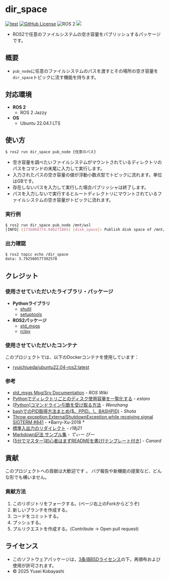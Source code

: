 # dir_space
[![test](https://github.com/KobayashiYusei/dir_space/actions/workflows/test.yml/badge.svg)](https://github.com/KobayashiYusei/dir_space/actions/workflows/test.yml)
[![GitHub License](https://img.shields.io/github/license/KobayashiYusei/numberGuesser)](LICENSE)
![ROS 2](https://img.shields.io/badge/ROS%202-Jazzy-green)
<img src="https://img.shields.io/badge/ -Python-F9DC3E.svg?logo=python">
- ROS2で任意のファイルシステムの空き容量をパブリッシュするパッケージです。

## 概要
- `pub_node`に任意のファイルシステムのパスを渡すとその場所の空き容量を`dir_space`トピックに流す機能を持ちます。

## 対応環境
- **ROS 2**
    - ROS 2 Jazzy
- **OS**
    - Ubuntu 22.04.1 LTS

## 使い方
```bash
$ ros2 run dir_space pub_node {任意のパス}
```
- 空き容量を調べたいファイルシステムがマウントされているディレクトリのパスをコマンドの末尾に入力して実行します。
- 入力されたパスの空き容量の値が浮動小数点型でトピックに流れます。単位はGBです。
- 存在しないパスを入力して実行した場合パブリッシャは終了します。
- パスを入力しないで実行するとルートディレクトリにマウントされているファイルシステムの空き容量がトピックに流れます。

### 実行例
```bash
$ ros2 run dir_space pub_node /mnt/wsl
[INFO] [1736004774.940271865] [disk_space]: Publish disk space of /mnt/wsl
```
### 出力確認
```bash
$ ros2 topic echo /dir_space
data: 3.792560577392578
```
## クレジット
### 使用させていただいたライブラリ・パッケージ
- **Pythonライブラリ**
    - [shutil](https://docs.python.org/3/library/shutil.html)
    - [setuptools](https://setuptools.pypa.io/en/latest/)
- **ROS2パッケージ**
    - [std_msgs](https://docs.ros.org/en/noetic/api/std_msgs/html/index-msg.html)
    - [rclpy](https://docs.ros.org/en/iron/p/rclpy/)

### 使用させていただいたコンテナ
このプロジェクトでは、以下のDockerコンテナを使用しています：
- [ryuichiueda/ubuntu22.04-ros2:latest](https://hub.docker.com/r/ryuichiueda/ubuntu22.04-ros2)
### 参考
- [std_msgs Msg/Srv Documentation](https://docs.ros.org/en/noetic/api/std_msgs/html/index-msg.html) - *ROS Wiki*
- [Pythonでディレクトリごとのディスク使用容量を一覧化する](https://qiita.com/estaro/items/c298d3c1b2a39e0f4336) - *estaro*
- [[Python]コマンドライン引数を受け取る方法](https://qiita.com/to-fmak/items/4b136479099826959ea6) - *Wenzhang*
- [bashでのPID取得方法まとめ($$、$PPID、$!、$BASHPID)](https://qiita.com/laikuaut/items/1daa06900ad045d119b4) - *Shota*
- [Throw exception ExternalShutdownException while receiving signal SIGTERM #841](https://github.com/ros2/rclpy/issues/841) - *Barry-Xu-2018 *
- [標準入出力のリダイレクト](https://qiita.com/r18j21/items/0e7d0e48c02d14ed9893) - *r18j21*
- [Markdown記法 サンプル集](https://qiita.com/tbpgr/items/989c6badefff69377da7) - *てぃー びー*
- [[5分でマスター]初心者はまずREADMEを書け[テンプレート付き]](https://qiita.com/Canard_engineer_c_cpp/items/81ce4e53881138dbf37f) - *Canard*

## 貢献
このプロジェクトへの貢献は大歓迎です 。 
バグ報告や新機能の提案など、どんな形でも構いません。
### 貢献方法
1. このリポジトリをフォークする。(ページ右上のForkからどうぞ)
2. 新しいブランチを作成する。
3. コードをコミットする。
4. プッシュする。
5. プルリクエストを作成する。(Contribute → Open pull request)
　
## ライセンス
- このソフトウェアパッケージは，[3条項BSDライセンス](LICENSE)の下，再頒布および使用が許可されます。
- © 2025 Yusei Kobayashi
